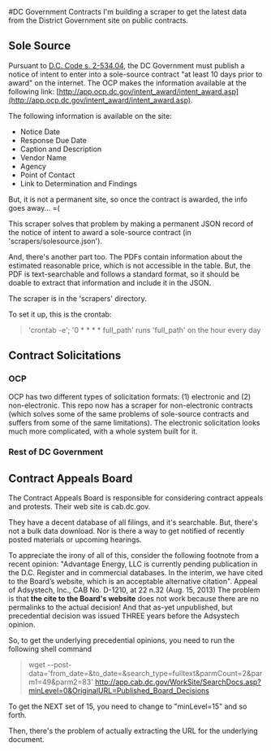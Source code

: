 #DC Government Contracts
I'm building a scraper to get the latest data from the District Government site on public contracts.

## Sole Source
Pursuant to [D.C. Code s. 2-534.04](http://dccode.org/simple/sections/2-354.04.html), the DC Government must publish a notice of intent to enter into a sole-source contract "at least 10 days prior to award" on the internet. The OCP makes the information available at the following link: [http://app.ocp.dc.gov/intent_award/intent_award.asp](http://app.ocp.dc.gov/intent_award/intent_award.asp).

The following information is available on the site:
* Notice Date
* Response Due Date
* Caption and Description
* Vendor Name
* Agency
* Point of Contact
* Link to Determination and Findings

But, it is not a permanent site, so once the contract is awarded, the info goes away... =(

This scraper solves that problem by making a permanent JSON record of the notice of intent to award a sole-source contract (in 'scrapers/solesource.json').

And, there's another part too. The PDFs contain information about the estimated reasonable price, which is not accessible in the table. But, the PDF is text-searchable and follows a standard format, so it should be doable to extract that information and include it in the JSON.

The scraper is in the 'scrapers' directory.

To set it up, this is the crontab:

> 'crontab -e'; '0 * * * * full_path' runs 'full_path' on the hour every day

## Contract Solicitations
### OCP
OCP has two different types of solicitation formats: (1) electronic and (2) non-electronic. This repo now has a scraper for non-electronic contracts (which solves some of the same problems of sole-source contracts and suffers from some of the same limitations). The electronic solicitation looks much more complicated, with a whole system built for it. 
  
### Rest of DC Government

## Contract Appeals Board
The Contract Appeals Board is responsible for considering contract appeals and protests. Their web site is cab.dc.gov.

They have a decent database of all filings, and it's searchable. But, there's not a bulk data download. Nor is there a way to get notified of recently posted materials or upcoming hearings.

To appreciate the irony of all of this, consider the following footnote from a recent opinion: "Advantage Energy, LLC is currently pending publication in the D.C. Register and in commercial databases. In the interim, we have cited to the Board’s website, which is an acceptable alternative citation". Appeal of Adsystech, Inc., CAB No. D-1210, at 22 n.32 (Aug. 15, 2013) The problem is that **the cite to the Board's website** does not work because there are no permalinks to the actual decision! And that as-yet unpublished, but precedential decision was issued THREE years before the Adsystech opinion.

So, to get the underlying precedential opinions, you need to run the following shell command

> wget --post-data='from_date=&to_date=&search_type=fulltext&parmCount=2&parm1=49&parm2=83' http://app.cab.dc.gov/WorkSite/SearchDocs.asp?minLevel=0&OriginalURL=Published_Board_Decisions

To get the NEXT set of 15, you need to change to "minLevel=15" and so forth.

Then, there's the problem of actually extracting the URL for the underlying document.
